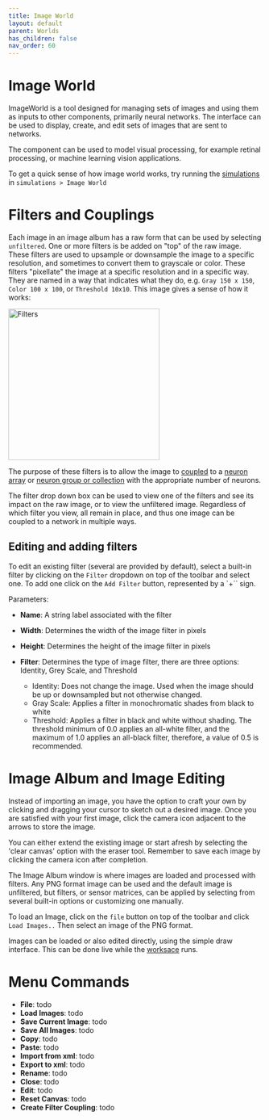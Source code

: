 ```yaml
---
title: Image World
layout: default
parent: Worlds
has_children: false
nav_order: 60
---
```


# Image World

ImageWorld is a tool designed for managing sets of images and using them as inputs to other components, primarily neural networks. The interface can be used to display, create, and edit sets of images that are sent to networks.

The component can be used to model visual processing, for example retinal processing, or machine learning vision applications.

To get a quick sense of how image world works, try running the [simulations](../simulations) in `simulations > Image World`

# Filters and Couplings

Each image in an image album has a raw form that can be used by selecting `unfiltered`. One or more filters is be added on "top" of the raw image. These filters are used to upsample or downsample the image to a specific resolution, and sometimes to convert them to grayscale or color. These filters "pixellate" the image at a specific resolution and in a specific way. They are named in a way that indicates what they do, e.g. `Gray 150 x 150`, `Color 100 x 100`, or `Threshold 10x10`. This image gives a sense of how it works:

<img src="/assets/images/imageWorldFilters.png" alt="Filters" style="width:300px;"/>

The purpose of these filters is to allow the image to [coupled](../workspace/couplings) to a [neuron array](../network/arrasMatrices) or [neuron group or collection](../network/neurongroups) with the appropriate number of neurons.

The filter drop down box can be used to view one of the filters and see its impact on the raw image, or to view the unfiltered image. Regardless of which filter you view, all remain in place, and thus one image can be coupled to a network in multiple ways.

## Editing and adding filters

To edit an existing filter (several are provided by default), select a built-in filter by clicking on the `Filter` dropdown on top of the toolbar and select one. To add one click on the `Add Filter` button, represented by a `+`` sign.

Parameters:

- **Name**: A string label associated with the filter

- **Width**: Determines the width of the image filter in pixels

- **Height**: Determines the height of the image filter in pixels

- **Filter**: Determines the type of image filter, there are three
    options: Identity, Grey Scale, and Threshold
    - Identity: Does not change the image. Used when the image should be up or downsampled but not otherwise changed.
    - Gray Scale: Applies a filter in monochromatic shades from black
        to white
    - Threshold: Applies a filter in black and white without shading.
        The threshold minimum of 0.0 applies an all-white filter, and
        the maximum of 1.0 applies an all-black filter, therefore, a
        value of 0.5 is recommended.




# Image Album and Image Editing

Instead of importing an image, you have the option to craft your own by clicking and dragging your cursor to sketch out a desired image. Once you are satisfied with your first image, click the camera icon adjacent to the arrows to store the image.

You can either extend the existing image or start afresh by selecting the 'clear canvas' option with the eraser tool. Remember to save each image by clicking the camera icon after completion.

The Image Album window is where images are loaded and processed with filters. Any PNG format image can be used and the default image is unfiltered, but filters, or sensor matrices, can be applied by selecting from several built-in options or customizing one manually.

To load an Image, click on the `file` button on top of the toolbar and click `Load Images..` Then select an image of the PNG format.

Images can be loaded or also edited directly, using the simple draw interface. This can be done live while the [worksace](../workspace) runs. 

# Menu Commands

- **File**: todo
- **Load Images**: todo
- **Save Current Image**: todo
- **Save All Images**: todo
- **Copy**: todo
- **Paste**: todo
- **Import from xml**: todo
- **Export to xml**: todo
- **Rename**: todo
- **Close**: todo
- **Edit**: todo
- **Reset Canvas**: todo
- **Create Filter Coupling**: todo
